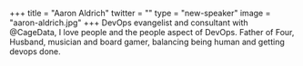 +++
title = "Aaron Aldrich"
twitter = ""
type = "new-speaker"
image = "aaron-aldrich.jpg"
+++
DevOps evangelist and consultant with @CageData, I love people and the people aspect of DevOps. Father of Four, Husband, musician and board gamer, balancing being human and getting devops done.